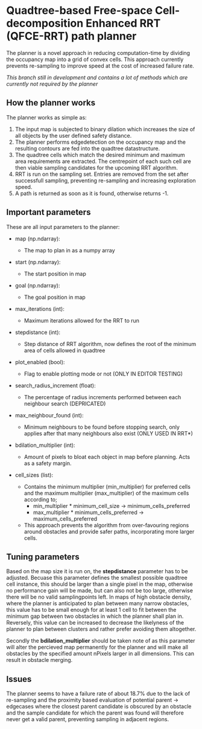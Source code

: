 # Quadtree-based Free-space Cell-decomposition Enhanced RRT (QFCE-RRT) path planner

The planner is a novel approach in reducing computation-time by dividing the occupancy map into a grid of convex cells.
This approach currently prevents re-sampling to improve speed at the cost of increased failure rate.

*This branch still in development and contains a lot of methods which are currently not required by the planner*


## How the planner works
The planner works as simple as:

1. The input map is subjected to binary dilation which increases the size of all objects by the user defined safety distance.
2. The planner performs edgedetection on the occupancy map and the resulting contours are fed into the quadtree datastructure. 
3. The quadtree cells which match the desired minimum and maximum area requirements are extracted. The centrepoint of each such cell are then viable sampling candidates for the upcoming RRT algorithm.
4. RRT is run on the sampling set. Entries are removed from the set after successfull sampling, preventing re-sampling and increasing exploration speed.
5. A path is returned as soon as it is found, otherwise returns -1.

## Important parameters
These are all input parameters to the planner:

 - map (np.ndarray): 
    - The map to plan in as a numpy array

 - start (np.ndarray): 
    - The start position in map

 - goal (np.ndarray):
    - The goal position in map

 - max_iterations (int): 
    - Maximum iterations allowed for the RRT to run

 - stepdistance (int): 
    - Step distance of RRT algorithm, now defines the root of the minimum area of cells allowed in quadtree

 - plot_enabled (bool):
    - Flag to enable plotting mode or not (ONLY IN EDITOR TESTING)

 - search_radius_increment (float):
    - The percentage of radius increments performed between each neighbour search (DEPRICATED)

 - max_neighbour_found (int): 
    - Minimum neighbours to be found before stopping search, only applies after that many neighbours also exist (ONLY USED IN RRT*)

 - bdilation_multiplier (int): 
    - Amount of pixels to bloat each object in map before planning. Acts as a safety margin.

 - cell_sizes (list): 
    - Contains the minimum multiplier (min_multiplier) for preferred cells and the maximum multiplier (max_multiplier) of the maximum cells according to; 
        - min_multiplier * minimum_cell_size -> minimum_cells_preferred  
        - max_multiplier * minimum_cells_preferred  -> maximum_cells_preferred
    - This approach prevents the algorithm from over-favouring regions around obstacles and provide safer paths, incorporating more larger cells.

## Tuning parameters
Based on the map size it is run on, the **stepdistance** parameter has to be adjusted. Becuase this parameter defines the smallest possible quadtree cell instance, this should be larger than a single pixel in the map, otherwise no performance gain will be made, but can also not be too large, otherwise there will be no valid samplingpoints left. 
In maps of high obstacle density, where the planner is anticipated to plan between many narrow obstacles, this value has to be small enough for at least 1 cell to fit between the minimum gap between two obstacles in which the planner shall plan in. Reversely, this value can be increased to decrease the likelyness of the planner to plan between clusters and rather prefer avoiding them altogether.

Secondly the **bdilation_multiplier** should be taken note of as this parameter will alter the percieved map permanently for the planner and will make all obstacles by the specified amount nPixels larger in all dimensions. This can result in obstacle merging.

## Issues

The planner seems to have a failure rate of about 18.7% due to the lack of re-sampling and the proximity based evaluation of potential parent -> edgecases where the closest parent candidate is obscured by an obstacle and the sample candidate for which the parent was found will therefore never get a valid parent, preventing sampling in  adjacent regions.
